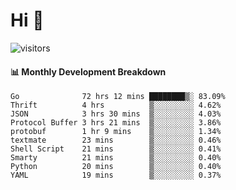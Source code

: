 # Hi 👋
 
![visitors](https://visitor-badge.glitch.me/badge?page_id=sorcererxw.sorcererx)

#### 📊 Monthly Development Breakdown

<!--START_SECTION:waka-->
```text
Go              72 hrs 12 mins ████████▒░ 83.09%
Thrift          4 hrs          ▒░░░░░░░░░ 4.62%
JSON            3 hrs 30 mins  ▒░░░░░░░░░ 4.03%
Protocol Buffer 3 hrs 21 mins  ▒░░░░░░░░░ 3.86%
protobuf        1 hr 9 mins    ▒░░░░░░░░░ 1.34%
textmate        23 mins        ▒░░░░░░░░░ 0.46%
Shell Script    21 mins        ▒░░░░░░░░░ 0.41%
Smarty          21 mins        ▒░░░░░░░░░ 0.40%
Python          20 mins        ▒░░░░░░░░░ 0.40%
YAML            19 mins        ▒░░░░░░░░░ 0.37%
```
<!--END_SECTION:waka-->
